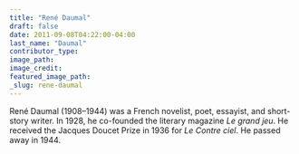 ```yaml
---
title: "René Daumal"
draft: false
date: 2011-09-08T04:22:00-04:00
last_name: "Daumal"
contributor_type:
image_path:
image_credit:
featured_image_path:
_slug: rene-daumal
---
```


René Daumal (1908–1944) was a French novelist, poet, essayist, and short-story writer. In 1928, he co-founded the literary magazine _Le grand jeu_. He received the Jacques Doucet Prize in 1936 for _Le Contre ciel_. He passed away in 1944.

